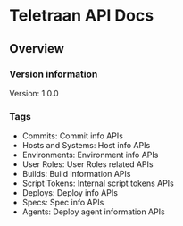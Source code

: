 # Teletraan API Docs

## Overview
### Version information
Version: 1.0.0

### Tags

* Commits: Commit info APIs
* Hosts and Systems: Host info APIs
* Environments: Environment info APIs
* User Roles: User Roles related APIs
* Builds: Build information APIs
* Script Tokens: Internal script tokens APIs
* Deploys: Deploy info APIs
* Specs: Spec info APIs
* Agents: Deploy agent information APIs


